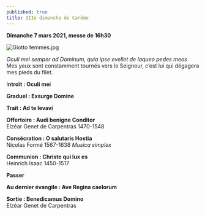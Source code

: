 ```yaml
---
published: true
title: IIIe dimanche de Carême
---
```

**Dimanche 7 mars 2021, messe de 16h30**  

![Giotto femmes.jpg]({{site.baseurl}}/images/Giotto%20femmes.jpg)

*Oculi mei semper ad Dominum, quia ipse evellet de laqueo pedes meos*  
Mes yeux sont constamment tournés vers le Seigneur, c’est lui qui dégagera mes pieds du filet.

I**ntroït : Oculi mei**

**Graduel : Exsurge Domine**

**Trait : Ad te levavi**

**Offertoire : Audi benigne Conditor**  
Elzéar Genet de Carpentras 1470-1548

**Consécration : O salutaris Hostia**  
Nicolas Formé 1567-1638 *Musica simplex*

**Communion : Christe qui lux es**  
Heinrich Isaac 1450-1517 

**Passer**

**Au dernier évangile : Ave Regina caelorum**

**Sortie : Benedicamus Domino**  
Elzéar Genet de Carpentras

